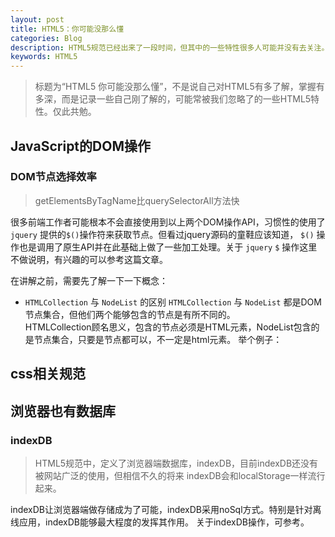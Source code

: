 ```yaml
---
layout: post
title: HTML5：你可能没那么懂
categories: Blog
description: HTML5规范已经出来了一段时间，但其中的一些特性很多人可能并没有去关注。
keywords: HTML5
---
```


> 标题为“HTML5 你可能没那么懂”，不是说自己对HTML5有多了解，掌握有多深，而是记录一些自己刚了解的，可能常被我们忽略了的一些HTML5特性。仅此共勉。

## JavaScript的DOM操作
###  DOM节点选择效率
> getElementsByTagName比querySelectorAll方法快  

很多前端工作者可能根本不会直接使用到以上两个DOM操作API，习惯性的使用了 `jquery` 提供的`$()`操作符来获取节点。但看过jquery源码的童鞋应该知道，
`$()` 操作也是调用了原生API并在此基础上做了一些加工处理。关于 `jquery` `$` 操作这里不做说明，有兴趣的可以参考这篇文章。

在讲解之前，需要先了解一下一下概念：
* `HTMLCollection` 与 `NodeList` 的区别
`HTMLCollection` 与 `NodeList` 都是DOM节点集合，但他们两个能够包含的节点是有所不同的。  
HTMLCollection顾名思义，包含的节点必须是HTML元素，NodeList包含的是节点集合，只要是节点都可以，不一定是html元素。
举个例子：

## css相关规范

## 浏览器也有数据库
### indexDB
> HTML5规范中，定义了浏览器端数据库，indexDB，目前indexDB还没有被网站广泛的使用，但相信不久的将来
indexDB会和localStorage一样流行起来。

indexDB让浏览器端做存储成为了可能，indexDB采用noSql方式。特别是针对离线应用，indexDB能够最大程度的发挥其作用。
关于indexDB操作，可参考。

